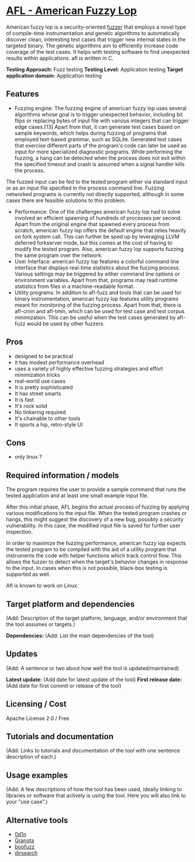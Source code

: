 # [AFL - American Fuzzy Lop](http://lcamtuf.coredump.cx/afl/)
American fuzzy lop is a security-oriented [fuzzer](https://en.wikipedia.org/wiki/Fuzzing) that employs a novel type of compile-time instrumentation and genetic algorithms to automatically discover clean, interesting test cases that trigger new internal states in the targeted binary. The genetic algorithms aim to efficiently increase code coverage of the test cases. It helps with testing software to find unexpected results within applications.    afl is written in C.

**Testing Approach:** Fuzz testing
**Testing Level:** Application testing
**Target application domain:** Application testing

## Features
* Fuzzing engine: The fuzzing engine of american fuzzy lop uses several algorithms whose goal is to trigger unexpected behavior, including bit flips or replacing bytes of input file with various integers that can trigger edge cases.[13] Apart from that, it can generate test cases based on sample keywords, which helps during fuzzing of programs that employed text-based grammar, such as SQLite. Generated test cases that exercise different parts of the program's code can later be used as input for more specialized diagnostic programs. While performing the fuzzing, a hang can be detected when the process does not exit within the specified timeout and crash is assumed when a signal handler kills the process.

The fuzzed input can be fed to the tested program either via standard input or as an input file specified in the process command line. Fuzzing networked programs is currently not directly supported, although in some cases there are feasible solutions to this problem.

* Performance: One of the challenges american fuzzy lop had to solve involved an efficient spawning of hundreds of processes per second. Apart from the original engine that spawned every process from scratch, american fuzzy lop offers the default engine that relies heavily on fork system call. This can further be sped up by leveraging LLVM deferred forkserver mode, but this comes at the cost of having to modify the tested program. Also, american fuzzy lop supports fuzzing the same program over the network.
* User Interface: american fuzzy lop features a colorful command line interface that displays real-time statistics about the fuzzing process. Various settings may be triggered by either command line options or environment variables. Apart from that, programs may read runtime statistics from files in a machine-readable format.
* Utility programs: In addition to afl-fuzz and tools that can be used for binary instrumentation, american fuzzy lop features utility programs meant for monitoring of the fuzzing process. Apart from that, there is afl-cmin and afl-tmin, which can be used for test case and test corpus minimization. This can be useful when the test cases generated by afl-fuzz would be used by other fuzzers.

## Pros
* designed to be practical
* it has modest performance overhead
* uses a variety of highly effective fuzzing strategies and effort minimization tricks
* real-world use cases 
* It is pretty sophisticated
* It has street smarts
* It is fast
* It's rock solid
* No tinkering required
* It's chainable to other tools
* It sports a hip, retro-style UI


## Cons
* only linux ?

## Required information / models
The program requires the user to provide a sample command that runs the tested application and at least one small example input file. 

After this initial phase, AFL begins the actual process of fuzzing by applying various modifications to the input file. When the tested program crashes or hangs, this might suggest the discovery of a new bug, possibly a security vulnerability. In this case, the modified input file is saved for further user inspection.

In order to maximize the fuzzing performance, american fuzzy lop expects the tested program to be compiled with the aid of a utility program that instruments the code with helper functions which track control flow. This allows the fuzzer to detect when the target's behavior changes in response to the input. In cases when this is not possible, black-box testing is supported as well.

Afl is known to work on Linux.

## Target platform and dependencies
(Add: Description of the target platform, language, and/or environment that the tool assumes or targets.)

**Dependencies:** (Add: List the main dependencies of the tool)

## Updates
(Add: A sentence or two about how well the tool is updated/maintained)

**Latest update:** (Add date for latest update of the tool)
**First release date:** (Add date for first commit or release of the tool)

## Licensing / Cost
Apache License 2.0 / Free

## Tutorials and documentation
(Add: Links to tutorials and documentation of the tool with one sentence description of each.)

## Usage examples
(Add: A few descriptions of how the tool has been used, ideally linking to libraries or software that actively is using the tool. Here you will also link to your "use case".)

## Alternative tools
* [0d1n](https://github.com/CoolerVoid/0d1n/)
* [Granota](https://github.com/valldrac/granota)
* [boofuzz](https://github.com/jtpereyda/boofuzz)
* [dirsearch](https://github.com/maurosoria/dirsearch)
